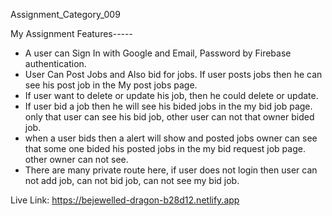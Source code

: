 Assignment_Category_009

My Assignment Features-----

- A user can Sign In with Google and Email, Password by Firebase authentication. 
- User Can Post Jobs and Also bid for jobs. If user posts jobs then he can see his post job in the My post jobs page. 
- If user want to delete or update his job, then he could delete or update. 
- If user bid a job then he will see his bided jobs in the my bid job page. only that user can see his bid job, other user can not that owner bided job.
- when a user bids then a alert will show and posted jobs owner can see that some one bided his posted jobs in the my bid request job page. other owner can not see. 
- There are many private route here, if user does not login then user can not add job, can not bid job, can not see my bid job. 

Live Link: https://bejewelled-dragon-b28d12.netlify.app
